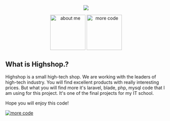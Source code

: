 <p align="center"><a href="https://github.com/nestand/Highshop" target="_blank"><img src="https://imgur.com/4Gno0pJ.png width="20px"></a></p>

<p align="center">
<a href="https://www.linkedin.com/in/andreynest/"><img src="https://imgur.com/OB6CpjX.png" alt="about me" width="110px"></a>
<a href="https://github.com/nestand?tab=repositories"><img src="https://imgur.com/8LVYkn9.png" alt="more code" width="110px"></a>
</p>

## What is Highshop.?

Highshop is a small high-tech shop. We are working with the leaders of high-tech industry. You will find excellent products with really interesting prices. But what you will find more it's laravel, blade, php, mysql code that I am using for this project. It's one of the final projects for my IT school. 

Hope you will enjoy this code!
<p>
<a href="#"><img src="https://imgur.com/Xt96skn.png" alt="more code"></a>  
  </p>
